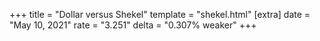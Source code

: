 +++
title = "Dollar versus Shekel"
template = "shekel.html"
[extra]
date = "May 10, 2021"
rate = "3.251"
delta = "0.307% weaker"
+++
